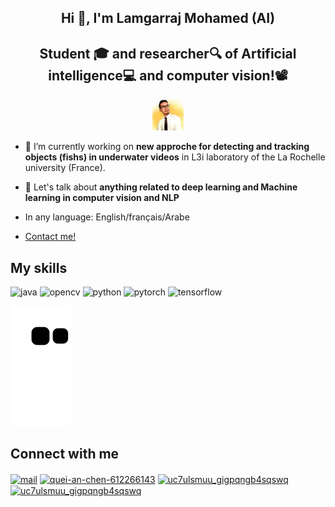 
<h2 align="center">Hi 👋, I'm Lamgarraj Mohamed (AI)</h2> <h2 align="center"> Student 🎓 and researcher🔍 of Artificial intelligence💻 and computer vision!📽</h2>

<p align="center">
  <img src="https://github.com/lmgrj/lmgrj/blob/main/lmgrj.jpeg" width="50" height="50" />

</p>

- 🔭 I’m currently working on **new approche for detecting and tracking objects (fishs) in underwater videos** in L3i laboratory of the La Rochelle university (France).

- 💬 Let's talk about **anything related to deep learning and Machine learning in computer vision and NLP**

- In any language: English/français/Arabe

- [Contact me!](https://github.com/lmgrj/lmgrj/issues)

## My skills
<p align="left">
  
  <img src="https://img.icons8.com/dusk/64/000000/java-coffee-cup-logo.png" alt="java" width="50" height="50"/>
  <img src="https://www.vectorlogo.zone/logos/opencv/opencv-icon.svg" alt="opencv" width="50" height="50"/>
  <img src="https://img.icons8.com/dusk/64/000000/python.png" alt="python" width="50" height="50"/>
  <img src="https://www.vectorlogo.zone/logos/pytorch/pytorch-icon.svg" alt="pytorch" width="50" height="50"/>
  <img src="https://www.vectorlogo.zone/logos/tensorflow/tensorflow-icon.svg" alt="tensorflow" width="50" height="50"/>
</p>
<img src="https://raw.githubusercontent.com/msoftware/msoftware/output/github-contribution-grid-snake.svg" />

## Connect with me
<p align="left">
  <a href="mailto:mohamedlmgrj@gmail.com" target="blank"><img align="center" src="https://img.icons8.com/clouds/100/000000/gmail.png" alt="mail" height="50" width="50" /></a>
  <a href="https://www.linkedin.com/in/mohamed-lamgarraj-61b3341a3/" target="blank"><img align="center" src="https://img.icons8.com/cute-clipart/64/000000/linkedin.png" alt="quei-an-chen-612266143" height="50" width="50" /></a>
  <a href="https://www.youtube.com/channel/UCyq2YUuwGHgOZgCsdehvd_g" target="blank"><img align="center" src="https://img.icons8.com/cute-clipart/64/000000/youtube.png" alt="uc7ulsmuu_gigpqngb4sqswq" height="50" width="50" /></a>
  <a href="https://www.kaggle.com/mohamedlamgarraj" target="blank"><img align="center" src="https://img.icons8.com/cute-clipart/64/000000/twitter.png" alt="uc7ulsmuu_gigpqngb4sqswq" height="50" width="50" /></a>
</p>
